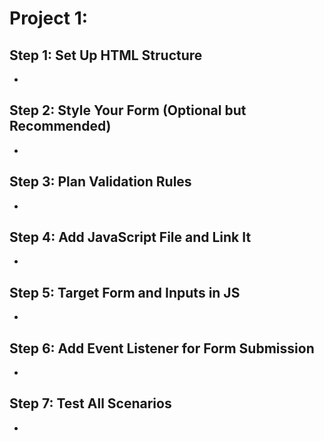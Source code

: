 # Project 1:

## Step 1: Set Up HTML Structure

-

## Step 2: Style Your Form (Optional but Recommended)

-

## Step 3: Plan Validation Rules

-

## Step 4: Add JavaScript File and Link It

-

## Step 5: Target Form and Inputs in JS

-

## Step 6: Add Event Listener for Form Submission

-

## Step 7: Test All Scenarios

-
